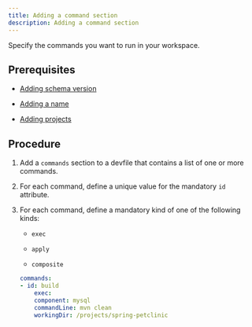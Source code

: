 ```yaml
---
title: Adding a command section
description: Adding a command section
---
```


Specify the commands you want to run in your workspace.

## Prerequisites

- [Adding schema version](/docs/2.2.0-alpha/adding-schema-version)

- [Adding a name](/docs/2.2.0-alpha/adding-a-name)

- [Adding projects](/docs/2.2.0-alpha/adding-projects)

## Procedure

1. Add a `commands` section to a devfile that contains a list of one or
    more commands.

2. For each command, define a unique value for the mandatory `id`
    attribute.

3. For each command, define a mandatory kind of one of the following
    kinds:

    - `exec`

    - `apply`

    - `composite`

    ```yaml {% title="sample command" filename="devfile.yaml" %}
    commands:
    - id: build
        exec:
        component: mysql
        commandLine: mvn clean
        workingDir: /projects/spring-petclinic

    ```
